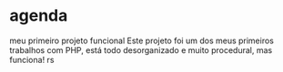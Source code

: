 # agenda
meu primeiro projeto funcional
Este projeto foi um dos meus primeiros trabalhos com PHP, está todo desorganizado e muito procedural, mas funciona! rs
